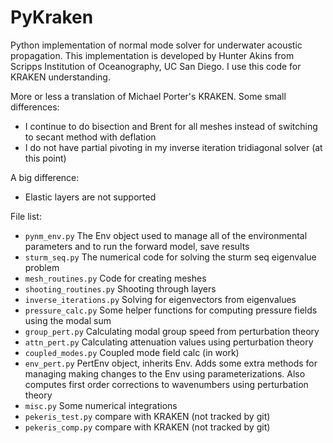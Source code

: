 # PyKraken

Python implementation of normal mode solver for underwater acoustic propagation. This implementation is developed by
Hunter Akins from Scripps Institution of Oceanography, UC San Diego. I use this code for KRAKEN understanding.

More or less a translation of Michael Porter's KRAKEN.
Some small differences:
- I continue to do bisection and Brent for all meshes instead of switching to secant method with deflation
- I do not have partial pivoting in my inverse iteration tridiagonal solver (at this point)

A big difference:
- Elastic layers are not supported

File list:
- <code>pynm_env.py</code> The Env object used to manage all of the environmental parameters and to run the forward model, save results
- <code>sturm_seq.py</code> The numerical code for solving the sturm seq eigenvalue problem
- <code>mesh_routines.py</code> Code for creating meshes
- <code>shooting_routines.py</code> Shooting through layers
- <code>inverse_iterations.py</code> Solving for eigenvectors from eigenvalues
- <code>pressure_calc.py</code> Some helper functions for computing pressure fields using the modal sum
- <code>group_pert.py</code> Calculating modal group speed from perturbation theory
- <code>attn_pert.py</code> Calculating attenuation values using perturbation theory
- <code>coupled_modes.py</code> Coupled mode field calc (in work)
- <code>env_pert.py</code> PertEnv object, inherits Env. Adds some extra methods for managing making changes to the Env using parameterizations. Also computes first order corrections to wavenumbers using perturbation theory
- <code>misc.py</code> Some numerical integrations
- <code>pekeris_test.py</code> compare with KRAKEN (not tracked by git)
- <code>pekeris_comp.py</code> compare with KRAKEN (not tracked by git)


